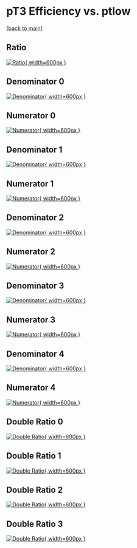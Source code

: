 # pT3 Efficiency vs. ptlow

[[back to main](./)]



## Ratio

[![Ratio](../mtv/var/pT3_xtr_321_-1_eff_ptlow.png){ width=600px }](../mtv/var/pT3_xtr_321_-1_eff_ptlow.pdf)

## Denominator 0

[![Denominator](../mtv/den/pT3_xtr_321_-1_eff_ptlow_den0.png){ width=600px }](../mtv/den/pT3_xtr_321_-1_eff_ptlow_den0.pdf)

## Numerator 0

[![Numerator](../mtv/num/pT3_xtr_321_-1_eff_ptlow_num0.png){ width=600px }](../mtv/num/pT3_xtr_321_-1_eff_ptlow_num0.pdf)

## Denominator 1

[![Denominator](../mtv/den/pT3_xtr_321_-1_eff_ptlow_den1.png){ width=600px }](../mtv/den/pT3_xtr_321_-1_eff_ptlow_den1.pdf)

## Numerator 1

[![Numerator](../mtv/num/pT3_xtr_321_-1_eff_ptlow_num1.png){ width=600px }](../mtv/num/pT3_xtr_321_-1_eff_ptlow_num1.pdf)

## Denominator 2

[![Denominator](../mtv/den/pT3_xtr_321_-1_eff_ptlow_den2.png){ width=600px }](../mtv/den/pT3_xtr_321_-1_eff_ptlow_den2.pdf)

## Numerator 2

[![Numerator](../mtv/num/pT3_xtr_321_-1_eff_ptlow_num2.png){ width=600px }](../mtv/num/pT3_xtr_321_-1_eff_ptlow_num2.pdf)

## Denominator 3

[![Denominator](../mtv/den/pT3_xtr_321_-1_eff_ptlow_den3.png){ width=600px }](../mtv/den/pT3_xtr_321_-1_eff_ptlow_den3.pdf)

## Numerator 3

[![Numerator](../mtv/num/pT3_xtr_321_-1_eff_ptlow_num3.png){ width=600px }](../mtv/num/pT3_xtr_321_-1_eff_ptlow_num3.pdf)

## Denominator 4

[![Denominator](../mtv/den/pT3_xtr_321_-1_eff_ptlow_den4.png){ width=600px }](../mtv/den/pT3_xtr_321_-1_eff_ptlow_den4.pdf)

## Numerator 4

[![Numerator](../mtv/num/pT3_xtr_321_-1_eff_ptlow_num4.png){ width=600px }](../mtv/num/pT3_xtr_321_-1_eff_ptlow_num4.pdf)

## Double Ratio 0

[![Double Ratio](../mtv/ratio/pT3_xtr_321_-1_eff_ptlow_ratio0.png){ width=600px }](../mtv/ratio/pT3_xtr_321_-1_eff_ptlow_ratio0.pdf)

## Double Ratio 1

[![Double Ratio](../mtv/ratio/pT3_xtr_321_-1_eff_ptlow_ratio1.png){ width=600px }](../mtv/ratio/pT3_xtr_321_-1_eff_ptlow_ratio1.pdf)

## Double Ratio 2

[![Double Ratio](../mtv/ratio/pT3_xtr_321_-1_eff_ptlow_ratio2.png){ width=600px }](../mtv/ratio/pT3_xtr_321_-1_eff_ptlow_ratio2.pdf)

## Double Ratio 3

[![Double Ratio](../mtv/ratio/pT3_xtr_321_-1_eff_ptlow_ratio3.png){ width=600px }](../mtv/ratio/pT3_xtr_321_-1_eff_ptlow_ratio3.pdf)

